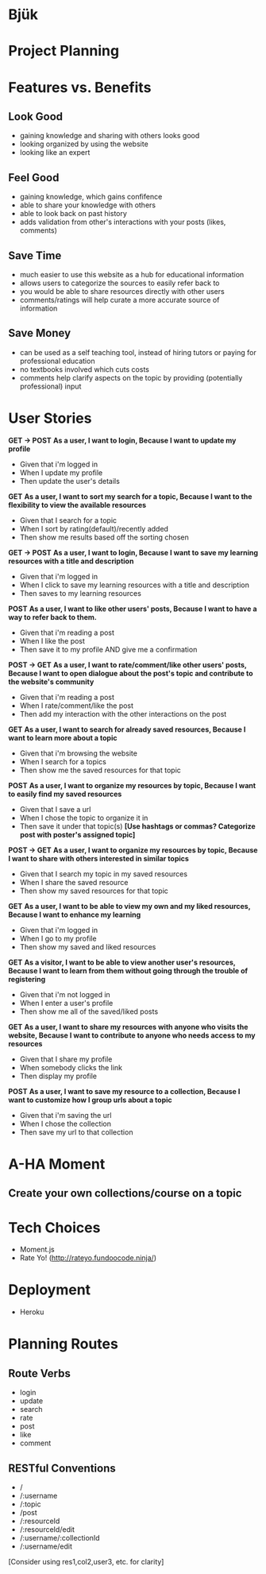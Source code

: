 # Bjük
# Project Planning

# Features vs. Benefits

## Look Good
- gaining knowledge and sharing with others looks good 
- looking organized by using the website
- looking like an expert

## Feel Good
- gaining knowledge, which gains confifence
- able to share your knowledge with others
- able to look back on past history 
- adds validation from other's interactions with your posts (likes, comments)

## Save Time
- much easier to use this website as a hub for educational information
- allows users to categorize the sources to easily refer back to
- you would be able to share resources directly with other users
- comments/ratings will help curate a more accurate source of information

## Save Money
- can be used as a self teaching tool, instead of hiring tutors or paying for professional education
- no textbooks involved which cuts costs
- comments help clarify aspects on the topic by providing (potentially professional) input 

# User Stories

**GET -> POST**
**As a user, I want to login, Because I want to update my profile** 
* Given that i'm logged in
* When I update my profile
* Then update the user's details

**GET**
**As a user, I want to sort my search for a topic, Because I want to the flexibility to view the available resources**
* Given that I search for a topic
* When I sort by rating(default)/recently added
* Then show me results based off the sorting chosen

**GET -> POST**
**As a user, I want to login, Because I want to save my learning resources with a title and description**
* Given that i'm logged in
* When I click to save my learning resources with a title and description
* Then saves to my learning resources

**POST**
**As a user, I want to like other users' posts, Because I want to have a way to refer back to them.**
* Given that i'm reading a post
* When I like the post
* Then save it to my profile AND give me a confirmation

**POST -> GET**
**As a user, I want to rate/comment/like other users' posts, Because I want to open dialogue about the post's topic and contribute to the website's community**
* Given that i'm reading a post
* When I rate/comment/like the post
* Then add my interaction with the other interactions on the post

**GET**
**As a user, I want to search for already saved resources, Because I want to learn more about a topic**
* Given that i'm browsing the website
* When I search for a topics
* Then show me the saved resources for that topic

**POST**
**As a user, I want to organize my resources by topic, Because I want to easily find my saved resources**
* Given that I save a url
* When I chose the topic to organize it in
* Then save it under that topic(s) 
**[Use hashtags or commas? Categorize post with poster's assigned topic]**

**POST -> GET**
**As a user, I want to organize my resources by topic, Because I want to share with others interested in similar topics**
* Given that I search my topic in my saved resources
* When I share the saved resource
* Then show my saved resources for that topic

**GET**
**As a user, I want to be able to view my own and my liked resources, Because I want to enhance my learning**
* Given that i'm logged in
* When I go to my profile
* Then show my saved and liked resources

**GET**
**As a visitor, I want to be able to view another user's resources, Because I want to learn from them without going through the trouble of registering**
* Given that i'm not logged in
* When I enter a user's profile
* Then show me all of the saved/liked posts

**GET**
**As a user, I want to share my resources with anyone who visits the website, Because I want to contribute to anyone who needs access to my resources**
* Given that I share my profile
* When somebody clicks the link
* Then display my profile

**POST**
**As a user, I want to save my resource to a collection, Because I want to customize how I group urls about a topic**
* Given that i'm saving the url
* When I chose the collection
* Then save my url to that collection


# A-HA Moment
## Create your own collections/course on a topic

# Tech Choices
- Moment.js
- Rate Yo! (http://rateyo.fundoocode.ninja/)

# Deployment
- Heroku

# Planning Routes

## Route Verbs
- login
- update
- search
- rate
- post
- like
- comment

## RESTful Conventions
- /
- /:username
- /:topic
- /post
- /:resourceId
- /:resourceId/edit
- /:username/:collectionId
- /:username/edit

[Consider using res1,col2,user3, etc. for clarity]


